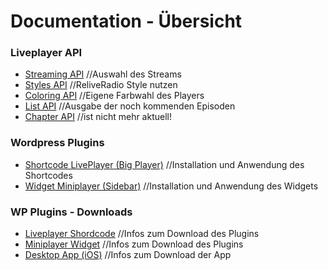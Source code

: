 Documentation - Übersicht
==========================


### Liveplayer API

- <a href="Liveplayer-API/01_API/01_Streaming.md">Streaming API</a> //Auswahl des Streams
- <a href="Liveplayer-API/01_API/02_Relive_Style.md">Styles API</a> //ReliveRadio Style nutzen
- <a href="Liveplayer-API/01_API/03_Eigene_Farbe.md">Coloring API</a> //Eigene Farbwahl des Players
- <a href="Liveplayer-API/01_API/04_Listen_Anzahl.md">List API</a> //Ausgabe der noch kommenden Episoden
- <a href="Liveplayer-API/01_API/05_Chapter_API.md">Chapter API</a> //ist nicht mehr aktuell!

### Wordpress Plugins

- <a href="Wordpress-Plugins/02_PlugIns/01_Shortcode_Webplayer.md">Shortcode LivePlayer (Big Player)</a> //Installation und Anwendung des Shortcodes
- <a href="Wordpress-Plugins/02_PlugIns/03_Widget_Miniplayer.md">Widget Miniplayer (Sidebar)</a> //Installation und Anwendung des Widgets

### WP Plugins - Downloads

- <a href="Wordpress-Downloads/03_Downloads/01_Live_Webplayer.md">Liveplayer Shordcode</a> //Infos zum Download des Plugins
- <a href="Wordpress-Downloads/03_Downloads/02_Miniplayer.md">Miniplayer Widget</a>  //Infos zum Download des Plugins
- <a href="Wordpress-Downloads/03_Downloads/03_Desktop_App.md">Desktop App (iOS)</a> //Infos zum Download der App
